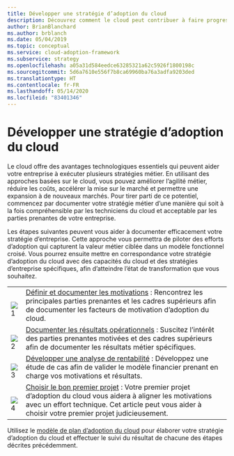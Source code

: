 ```yaml
---
title: Développer une stratégie d’adoption du cloud
description: Découvrez comment le cloud peut contribuer à faire progresser votre stratégie d’entreprise à l’aide du Cloud Adoption Framework pour Azure.
author: BrianBlanchard
ms.author: brblanch
ms.date: 05/04/2019
ms.topic: conceptual
ms.service: cloud-adoption-framework
ms.subservice: strategy
ms.openlocfilehash: a05a31d584eedce63285321a62c5926f1800198c
ms.sourcegitcommit: 5d6a7610e556f7b8ca69960ba76a3adfa9203ded
ms.translationtype: HT
ms.contentlocale: fr-FR
ms.lasthandoff: 05/14/2020
ms.locfileid: "83401346"
---
```

<!-- markdownlint-disable MD026 -->

# <a name="develop-a-cloud-adoption-strategy"></a>Développer une stratégie d’adoption du cloud

Le cloud offre des avantages technologiques essentiels qui peuvent aider votre entreprise à exécuter plusieurs stratégies métier. En utilisant des approches basées sur le cloud, vous pouvez améliorer l’agilité métier, réduire les coûts, accélérer la mise sur le marché et permettre une expansion à de nouveaux marchés. Pour tirer parti de ce potentiel, commencez par documenter votre stratégie métier d’une manière qui soit à la fois compréhensible par les techniciens du cloud et acceptable par les parties prenantes de votre entreprise.

Les étapes suivantes peuvent vous aider à documenter efficacement votre stratégie d’entreprise. Cette approche vous permettra de piloter des efforts d’adoption qui capturent la valeur métier ciblée dans un modèle fonctionnel croisé. Vous pourrez ensuite mettre en correspondance votre stratégie d’adoption du cloud avec des capacités du cloud et des stratégies d’entreprise spécifiques, afin d’atteindre l’état de transformation que vous souhaitez.

<!-- docsTest:ignore _images images -->
<!-- markdownlint-disable MD033 -->

| | |
|---|---|
| <br> ![1](../_images/icons/1.png) | [Définir et documenter les motivations](./motivations.md) : Rencontrez les principales parties prenantes et les cadres supérieurs afin de documenter les facteurs de motivation d’adoption du cloud.                                |
| <br> ![2](../_images/icons/2.png) | [Documenter les résultats opérationnels](./business-outcomes/index.md) : Suscitez l’intérêt des parties prenantes motivées et des cadres supérieurs afin de documenter les résultats métier spécifiques.                                |
| <br> ![3](../_images/icons/3.png) | [Développer une analyse de rentabilité](./cloud-migration-business-case.md) : Développez une étude de cas afin de valider le modèle financier prenant en charge vos motivations et résultats.                                |
| <br> ![4](../_images/icons/4.png) | [Choisir le bon premier projet](./first-adoption-project.md) : Votre premier projet d’adoption du cloud vous aidera à aligner les motivations avec un effort technique. Cet article peut vous aider à choisir votre premier projet judicieusement.                        |

Utilisez le [modèle de plan d’adoption du cloud](https://archcenter.blob.core.windows.net/cdn/fusion/readiness/Microsoft-Cloud-Adoption-Framework-Strategy-and-Plan-Template.docx) pour élaborer votre stratégie d’adoption du cloud et effectuer le suivi du résultat de chacune des étapes décrites précédemment.
